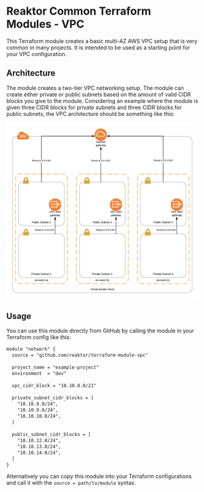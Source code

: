 # Reaktor Common Terraform Modules - VPC

This Terraform module creates a basic multi-AZ AWS VPC setup that is very common in many projects.
It is intended to be used as a starting point for your VPC configuration.

## Architecture

The module creates a two-tier VPC networking setup. The module can create either private or public subnets
based on the amount of valid CIDR blocks you give to the module. Considering an example where the module is given
three CIDR blocks for private subnets and three CIDR blocks for public subnets, the VPC architecture should be something like this:

![VPC Architecture](architecture.png)

## Usage

You can use this module directly from GitHub by calling the module in your Terraform config like this:

```hcl
module "network" {
  source = "github.com/reaktor/terraform-module-vpc"

  project_name = "example-project"
  environment  = "dev"

  vpc_cidr_block = "10.10.8.0/21"

  private_subnet_cidr_blocks = [
    "10.10.8.0/24",
    "10.10.9.0/24",
    "10.10.10.0/24",
  ]

  public_subnet_cidr_blocks = [
    "10.10.12.0/24",
    "10.10.13.0/24",
    "10.10.14.0/24",
  ]
}
```

Alternatively you can copy this module into your Terraform configurations and call it with the `source = path/to/module` syntax.